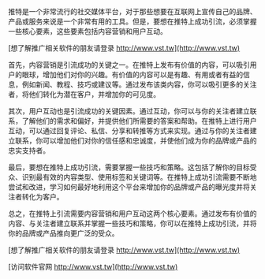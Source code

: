 推特是一个非常流行的社交媒体平台，对于那些想要在互联网上宣传自己的品牌、产品或服务来说是一个非常有用的工具。但是，要想在推特上成功引流，必须掌握一些核心要素，这些要素包括内容营销和用户互动。

[想了解推广相关软件的朋友请登录 http://www.vst.tw](http://www.vst.tw)

首先，内容营销是引流成功的关键之一。在推特上发布有价值的内容，可以吸引用户的眼球，增加他们对你的兴趣。有价值的内容可以是有趣、有用或者有益的信息，例如新闻、教程、技巧或建议等。通过发布该类内容，你可以吸引更多的关注者，将他们转化为潜在客户，并增加你的可见度。

其次，用户互动也是引流成功的关键因素。通过互动，你可以与你的关注者建立联系，了解他们的需求和偏好，并提供他们所需要的答案和帮助。在推特上进行用户互动，可以通过回复评论、私信、分享和转推等方式来实现。通过与你的关注者建立联系，你可以增加他们对你的信任感和忠诚度，并使他们成为你的品牌或产品的忠实支持者。

最后，要想在推特上成功引流，需要掌握一些技巧和策略。这包括了解你的目标受众、识别最有效的内容类型、使用标签和关键词等。在推特上成功引流需要不断地尝试和改进，学习如何最好地利用这个平台来增加你的品牌或产品的曝光度并将关注者转化为客户。

总之，在推特上引流需要内容营销和用户互动这两个核心要素。通过发布有价值的内容、与关注者建立联系并掌握一些技巧和策略，你可以在推特上成功引流，并将你的品牌或产品推向更广泛的受众。

[想了解推广相关软件的朋友请登录 http://www.vst.tw](http://www.vst.tw)


[访问软件官网 http://www.vst.tw](http://www.vst.tw)

